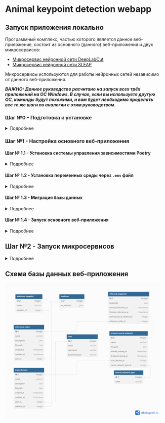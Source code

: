 # Animal keypoint detection webapp

## Запуск приложения локально
Программный комплекс, частью которого является данное веб-приложение, состоит из основного (данного) 
веб-приложения и двух микросервисов: 
- <a href="https://github.com/HidenYT/dlc-microservice" target="_blank">Микросервис нейронной сети DeepLabCut</a>
- <a href="https://github.com/HidenYT/sleap-microservice" target="_blank">Микросервис нейронной сети SLEAP</a>

Микросервисы используются для работы нейронных сетей независимо от данного веб-приложения.

***ВАЖНО: Данное руководство расчитано на запуск всех трёх приложений на ОС Windows. В случае, если вы используете другую ОС, команды будут похожими, и вам будет необходимо проделать все те же шаги по аналогии с этим руководством.***

### Шаг №0 - Подготовка к установке
<details>
<summary>
Подробнее
</summary>
Необходимо склонировать себе на компьютер все 3 репозитория.

Все 3 веб-приложения работают на разных версиях Python, поэтому необходимо заранее установить на компьютер версии Python: 
- `3.11.2` - для основного веб-приложения (эта версия должна быть основной)
- `3.9.0` - для микросервиса DeepLabCut
- `3.7.9` - для микросервиса SLEAP

Все 3 веб-приложения используют СУБД PostgreSQL. Необходимо установить её к себе на компьютер и **заранее** создать по одной пустой базе данных для каждого веб-приложения. В данном руководстве будем считать, что СУБД будет иметь следующую конфигурацию:
- Хост - `localhost`
- Порт - `5432`
- Имя пользователя - `postgres`
- Название базы данных для основного веб-приложения - `animal_kp_detection_db`
- Название базы данных для микросервиса DeepLabCut - `dlc_db`
- Название базы данных для микросервиса SLEAP - `sleap_db`

Также все 3 веб-приложения используют Redis. По умолчанию предполагается, что он запущен на `localhost` на порте `6379`. Веб приложения используют базы данных Redis под номерами `0` - `2`. 
</details>

### Шаг №1 - Настройка основного веб-приложения
#### Шаг № 1.1 - Установка системы управления зависимостями Poetry
<details>
<summary>
Подробнее
</summary>

Для запуска основного веб-приложения потребуется версия Python 3.11.2.
Перейдите в каталог `src` в папке репозитория основного веб-приложения. **В этом каталоге** откройте консоль и напишите следующие команды, чтобы установить 
модуль управления зависимостями poetry и установить зависимости приложения:

```sh
pip install poetry
poetry install
```
Если версия Python `3.11.2` не является основной, то перед командой ```poetry install``` необходимо ввести команду ```poetry env use <Путь к Python 3.11.2 .exe>```, где `<Путь к Python 3.11.2 .exe>` - путь к файлу `python.exe` в папке Python 3.11.2.
</details>

#### Шаг № 1.2 - Установка переменных среды через `.env` файл
<details>
<summary>
Подробнее
</summary>

Создайте в каталоге `src` файл с названием `.env` и вставьте в него содержимое файла `.env.example`. 

В поле `SECRET_KEY`, если вы запускаете проект в целях тестирования, запишите любую строку. В противном случае вам необходимо сгенерировать секретный ключ и записать его туда.

В поля `DB_HOST`, `DB_PORT`, `DB_NAME`, `DB_USERNAME`, `DB_PASSWORD` необходимо вписать информацию о подключении к базе данных: хост, порт, название базы данных, имя пользователя и пароль. СУБД PostgreSQL на момент запуска веб-приложения должна быть запущена, и в ней должна быть создана пустая база данных с выбранным вами именем. 

Остальные поля можно оставить без изменений.
</details>

#### Шаг № 1.3 - Миграция базы данных
<details>
<summary>
Подробнее
</summary>

В командной строке в папке `src` выполните следующую команду 
```sh
poetry run python manage.py migrate
```
Теперь проект настроен и готов к запуску. 
</details>

#### Шаг № 1.4 - Запуск основного веб-приложения
<details>
<summary>
Подробнее
</summary>

Для запуска необходимо открыть ещё 2 командные строки **так же в каталоге `src`** и ввести в каждый по одной из команд ниже. Таким образом у вас должно быть открыто 3 терминала, в одном из которых запущено само приложение, в другом запущена очередь задач Celery, а в третьем - сервис Celery Beat.

```sh
poetry run python manage.py runserver
poetry run celery -A core.celery:app worker -l INFO -P threads
poetry run celery -A core.celery:app beat
```
</details>

## Шаг №2 - Запуск микросервисов
<details>
<summary>
Подробнее
</summary>

Перейдите в папку репозитория (не в папку `src`) микросервиса DeepLabCut (для микросервиса SLEAP действия практически идентичны за исключением того, что необходимо использовать версию Python `3.7.9`). Откройте в этой папке командную строку и выполните следующую команду:
```sh
<Путь к python.exe файлу Python 3.9.0> -m venv venv
```
Эта команда создаёт виртуальную среду для Python в папке репозитория. Далее для активации виртуальной среды выполните команду
```sh
venv\Scripts\activate
```
Теперь перейдите в командной строке в папку `src` в папке репозитория микросервиса. Введите команду:
```sh
pip install -r -requirements.txt
```
Эта команда установит все необходимые приложению зависимости в виртуальную среду.

Далее аналогично установке основного веб-приложения, вам необходимо в папке `src` создать файл `.env`, вставить в него содержимое файла `.env.example` и изменить содержимое по мере необходимости (описание полей файла аналогично описанию в основном веб-приложении).

Далее выполните команду в папке `src` для миграции базы данных: 
```sh
flask db upgrade
```

Для DeepLabCut в папке `src` необходимо также создать папку uploads, куда добавить файл `dummy.mp4`. Это может быть абсолютно любое видео, желательно как можно более короткое. Этот шаг необходим, так как DeepLabCut требудет использование хотя бы одного реального видео в проекте, даже если оно ни для чего не используется.

Теперь вы установили всё необходимое для запуска микросервиса. 

- Если вы пользуетесь ОС Windows и если виртуальная среда установлена в папке `venv` в папке репозитория микросервиса, то для вашего удобства в папке `src/bats` для обоих микросервисов были созданы файлы для быстрого запуска, вы можете запустить по очереди каждый из `.bat` файлов в `src/bats`, тем самым запустив микросервис.
- В противном случае (для запуска DeepLabCut) вам необходимо открыть 2 командные строки, активировать в них виртуальную среду и выполнить в каждой одну из команд в папке `src`:

```sh
flask run
celery -A app.run_celery:celery worker -l INFO -P threads
```

- В противном случае (для запуска SLEAP) вам необходимо открыть 3 командные строки, активировать в них виртуальную среду и выполнить в каждой одну из команд в папке `src`:
```sh
flask run --port 5001
celery -A app.run_celery:celery worker -l INFO -P threads
celery -A app.run_celery:celery beat
```
</details>


## Схема базы данных веб-приложения
<p align="center">
<img src="images/db_schema.png" alt="Image for database schema"/>
</p>